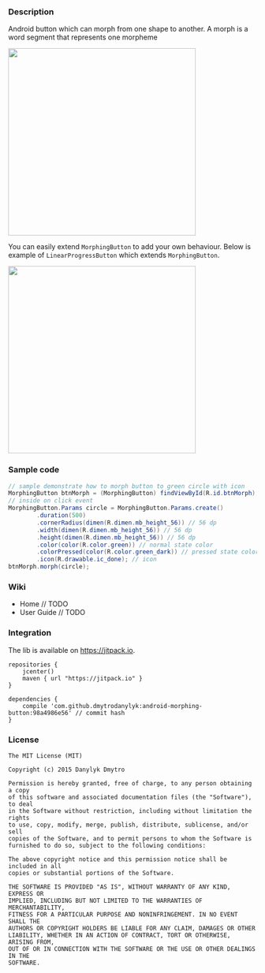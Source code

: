 ### Description

Android button which can morph from one shape to another.
A morph is a word segment that represents one morpheme

<img src="screenshots/intro1.gif" width="380" />

You can easily extend `MorphingButton` to add your own behaviour. Below is example of `LinearProgressButton` which extends `MorphingButton`.

<img src="screenshots/intro2.gif" width="380" />

### Sample code

```java
// sample demonstrate how to morph button to green circle with icon
MorphingButton btnMorph = (MorphingButton) findViewById(R.id.btnMorph);
// inside on click event
MorphingButton.Params circle = MorphingButton.Params.create()
        .duration(500)
        .cornerRadius(dimen(R.dimen.mb_height_56)) // 56 dp
        .width(dimen(R.dimen.mb_height_56)) // 56 dp
        .height(dimen(R.dimen.mb_height_56)) // 56 dp
        .color(color(R.color.green)) // normal state color
        .colorPressed(color(R.color.green_dark)) // pressed state color
        .icon(R.drawable.ic_done); // icon
btnMorph.morph(circle);
```

### Wiki

- Home // TODO
- User Guide // TODO

### Integration

The lib is available on https://jitpack.io.

```
repositories {
    jcenter()
    maven { url "https://jitpack.io" }
}

dependencies {
    compile 'com.github.dmytrodanylyk:android-morphing-button:98a4986e56' // commit hash
}
```

### License

```
The MIT License (MIT)

Copyright (c) 2015 Danylyk Dmytro

Permission is hereby granted, free of charge, to any person obtaining a copy
of this software and associated documentation files (the "Software"), to deal
in the Software without restriction, including without limitation the rights
to use, copy, modify, merge, publish, distribute, sublicense, and/or sell
copies of the Software, and to permit persons to whom the Software is
furnished to do so, subject to the following conditions:

The above copyright notice and this permission notice shall be included in all
copies or substantial portions of the Software.

THE SOFTWARE IS PROVIDED "AS IS", WITHOUT WARRANTY OF ANY KIND, EXPRESS OR
IMPLIED, INCLUDING BUT NOT LIMITED TO THE WARRANTIES OF MERCHANTABILITY,
FITNESS FOR A PARTICULAR PURPOSE AND NONINFRINGEMENT. IN NO EVENT SHALL THE
AUTHORS OR COPYRIGHT HOLDERS BE LIABLE FOR ANY CLAIM, DAMAGES OR OTHER
LIABILITY, WHETHER IN AN ACTION OF CONTRACT, TORT OR OTHERWISE, ARISING FROM,
OUT OF OR IN CONNECTION WITH THE SOFTWARE OR THE USE OR OTHER DEALINGS IN THE
SOFTWARE.
```
